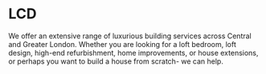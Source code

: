 # LCD
We offer an extensive range of luxurious building services across Central and Greater London. Whether you are looking for a loft bedroom, loft design, high-end refurbishment, home improvements, or house extensions, or perhaps  you want to build a house from scratch- we can help.
